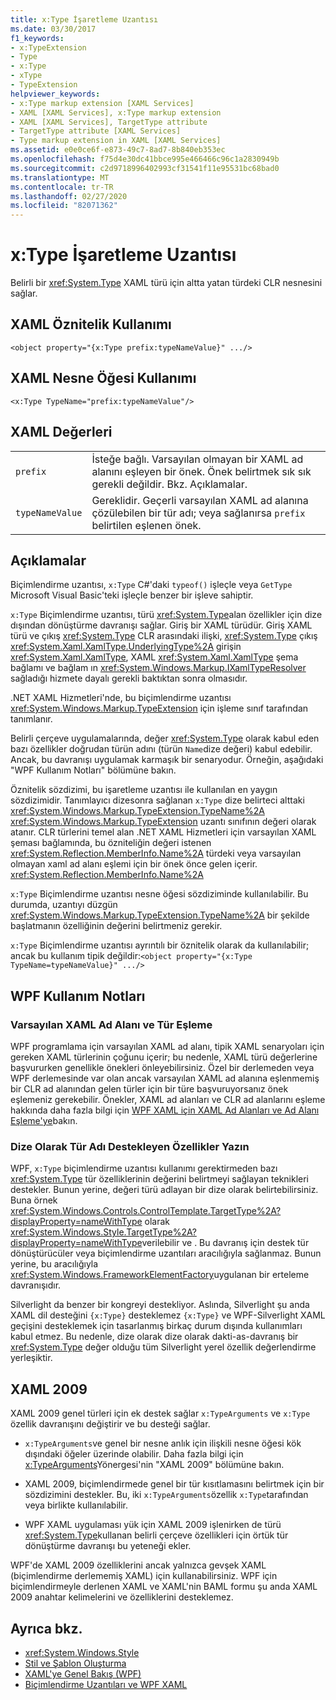 ```yaml
---
title: x:Type İşaretleme Uzantısı
ms.date: 03/30/2017
f1_keywords:
- x:TypeExtension
- Type
- x:Type
- xType
- TypeExtension
helpviewer_keywords:
- x:Type markup extension [XAML Services]
- XAML [XAML Services], x:Type markup extension
- XAML [XAML Services], TargetType attribute
- TargetType attribute [XAML Services]
- Type markup extension in XAML [XAML Services]
ms.assetid: e0e0ce6f-e873-49c7-8ad7-8b840eb353ec
ms.openlocfilehash: f75d4e30dc41bbce995e466466c96c1a2830949b
ms.sourcegitcommit: c2d9718996402993cf31541f11e95531bc68bad0
ms.translationtype: MT
ms.contentlocale: tr-TR
ms.lasthandoff: 02/27/2020
ms.locfileid: "82071362"
---
```

# <a name="xtype-markup-extension"></a>x:Type İşaretleme Uzantısı

Belirli bir <xref:System.Type> XAML türü için altta yatan türdeki CLR nesnesini sağlar.

## <a name="xaml-attribute-usage"></a>XAML Öznitelik Kullanımı

```xaml
<object property="{x:Type prefix:typeNameValue}" .../>
```

## <a name="xaml-object-element-usage"></a>XAML Nesne Öğesi Kullanımı

```xaml
<x:Type TypeName="prefix:typeNameValue"/>
```

## <a name="xaml-values"></a>XAML Değerleri

|||
|-|-|
|`prefix`|İsteğe bağlı. Varsayılan olmayan bir XAML ad alanını eşleyen bir önek. Önek belirtmek sık sık gerekli değildir. Bkz. Açıklamalar.|
|`typeNameValue`|Gereklidir. Geçerli varsayılan XAML ad alanına çözülebilen bir tür adı; veya sağlanırsa `prefix` belirtilen eşlenen önek.|

## <a name="remarks"></a>Açıklamalar

Biçimlendirme uzantısı, `x:Type` C#'daki `typeof()` işleçle veya `GetType` Microsoft Visual Basic'teki işleçle benzer bir işleve sahiptir.

`x:Type` Biçimlendirme uzantısı, türü <xref:System.Type>alan özellikler için dize dışından dönüştürme davranışı sağlar. Giriş bir XAML türüdür. Giriş XAML türü ve çıkış <xref:System.Type> CLR arasındaki ilişki, <xref:System.Type> çıkış <xref:System.Xaml.XamlType.UnderlyingType%2A> girişin <xref:System.Xaml.XamlType>, XAML <xref:System.Xaml.XamlType> şema bağlamı ve bağlam ın <xref:System.Windows.Markup.IXamlTypeResolver> sağladığı hizmete dayalı gerekli baktıktan sonra olmasıdır.

.NET XAML Hizmetleri'nde, bu biçimlendirme uzantısı <xref:System.Windows.Markup.TypeExtension> için işleme sınıf tarafından tanımlanır.

Belirli çerçeve uygulamalarında, değer <xref:System.Type> olarak kabul eden bazı özellikler doğrudan türün adını (türün `Name`dize değeri) kabul edebilir. Ancak, bu davranışı uygulamak karmaşık bir senaryodur. Örneğin, aşağıdaki "WPF Kullanım Notları" bölümüne bakın.

Öznitelik sözdizimi, bu işaretleme uzantısı ile kullanılan en yaygın sözdizimidir. Tanımlayıcı dizesonra sağlanan `x:Type` dize belirteci alttaki <xref:System.Windows.Markup.TypeExtension.TypeName%2A> <xref:System.Windows.Markup.TypeExtension> uzantı sınıfının değeri olarak atanır. CLR türlerini temel alan .NET XAML Hizmetleri için varsayılan XAML şeması bağlamında, bu özniteliğin değeri istenen <xref:System.Reflection.MemberInfo.Name%2A> türdeki veya varsayılan olmayan xaml ad alanı eşlemi için bir önek önce gelen içerir. <xref:System.Reflection.MemberInfo.Name%2A>

`x:Type` Biçimlendirme uzantısı nesne öğesi sözdiziminde kullanılabilir. Bu durumda, uzantıyı düzgün <xref:System.Windows.Markup.TypeExtension.TypeName%2A> bir şekilde başlatmanın özelliğinin değerini belirtmeniz gerekir.

`x:Type` Biçimlendirme uzantısı ayrıntılı bir öznitelik olarak da kullanılabilir; ancak bu kullanım tipik değildir:`<object property="{x:Type TypeName=typeNameValue}" .../>`

## <a name="wpf-usage-notes"></a>WPF Kullanım Notları

### <a name="default-xaml-namespace-and-type-mapping"></a>Varsayılan XAML Ad Alanı ve Tür Eşleme

WPF programlama için varsayılan XAML ad alanı, tipik XAML senaryoları için gereken XAML türlerinin çoğunu içerir; bu nedenle, XAML türü değerlerine başvururken genellikle önekleri önleyebilirsiniz. Özel bir derlemeden veya WPF derlemesinde var olan ancak varsayılan XAML ad alanına eşlenmemiş bir CLR ad alanından gelen türler için bir türe başvuruyorsanız önek eşlemeniz gerekebilir. Önekler, XAML ad alanları ve CLR ad alanlarını eşleme hakkında daha fazla bilgi için [WPF XAML için XAML Ad Alanları ve Ad Alanı Eşleme'ye](../../framework/wpf/advanced/xaml-namespaces-and-namespace-mapping-for-wpf-xaml.md)bakın.

### <a name="type-properties-that-support-typename-as-string"></a>Dize Olarak Tür Adı Destekleyen Özellikler Yazın

WPF, `x:Type` biçimlendirme uzantısı kullanımı gerektirmeden bazı <xref:System.Type> tür özelliklerinin değerini belirtmeyi sağlayan teknikleri destekler. Bunun yerine, değeri türü adlayan bir dize olarak belirtebilirsiniz. Buna örnek <xref:System.Windows.Controls.ControlTemplate.TargetType%2A?displayProperty=nameWithType> olarak <xref:System.Windows.Style.TargetType%2A?displayProperty=nameWithType>verilebilir ve . Bu davranış için destek tür dönüştürücüler veya biçimlendirme uzantıları aracılığıyla sağlanmaz. Bunun yerine, bu aracılığıyla <xref:System.Windows.FrameworkElementFactory>uygulanan bir erteleme davranışıdır.

Silverlight da benzer bir kongreyi destekliyor. Aslında, Silverlight şu anda XAML dil desteğini `{x:Type}` desteklemez `{x:Type}` ve WPF-Silverlight XAML geçişini desteklemek için tasarlanmış birkaç durum dışında kullanımları kabul etmez. Bu nedenle, dize olarak dize olarak dakti-as-davranış bir <xref:System.Type> değer olduğu tüm Silverlight yerel özellik değerlendirme yerleşiktir.

## <a name="xaml-2009"></a>XAML 2009

XAML 2009 genel türleri için ek destek sağlar `x:TypeArguments` ve `x:Type` özellik davranışını değiştirir ve bu desteği sağlar.

- `x:TypeArguments`ve genel bir nesne anlık için ilişkili nesne öğesi kök dışındaki öğeler üzerinde olabilir. Daha fazla bilgi için [x:TypeArguments](xtypearguments-directive.md)Yönergesi'nin "XAML 2009" bölümüne bakın.

- XAML 2009, biçimlendirmede genel bir tür kısıtlamasını belirtmek için bir sözdizimini destekler. Bu, iki `x:TypeArguments`özellik `x:Type`tarafından veya birlikte kullanılabilir.

- WPF XAML uygulaması yük için XAML 2009 işlenirken de türü <xref:System.Type>kullanan belirli çerçeve özellikleri için örtük tür dönüştürme davranışı bu yeteneği ekler.

WPF'de XAML 2009 özelliklerini ancak yalnızca gevşek XAML (biçimlendirme derlememiş XAML) için kullanabilirsiniz. WPF için biçimlendirmeyle derlenen XAML ve XAML'nin BAML formu şu anda XAML 2009 anahtar kelimelerini ve özelliklerini desteklemez.

## <a name="see-also"></a>Ayrıca bkz.

- <xref:System.Windows.Style>
- [Stil ve Şablon Oluşturma](../fundamentals/styles-templates-overview.md)
- [XAML'ye Genel Bakış (WPF)](../fundamentals/xaml.md)
- [Biçimlendirme Uzantıları ve WPF XAML](../../framework/wpf/advanced/markup-extensions-and-wpf-xaml.md)
